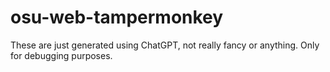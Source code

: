 # osu-web-tampermonkey

These are just generated using ChatGPT, not really fancy or anything. Only for debugging purposes.

